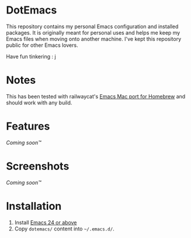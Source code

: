 DotEmacs
========

This repository contains my personal Emacs configuration and installed packages. It is originally meant for personal uses and helps me keep my Emacs files when moving onto another machine. I've kept this repository public for other Emacs lovers.

Have fun tinkering : j

Notes
=====

This has been tested with railwaycat's [Emacs Mac port for Homebrew](https://github.com/railwaycat/homebrew-emacsmacport) and should work with any build.

Features
========

*Coming soon™*

Screenshots
===========

*Coming soon™*

Installation
============

1. Install [Emacs 24 or above](https://github.com/railwaycat/homebrew-emacsmacport/releases)
1. Copy `dotemacs/` content into `~/.emacs.d/`.
